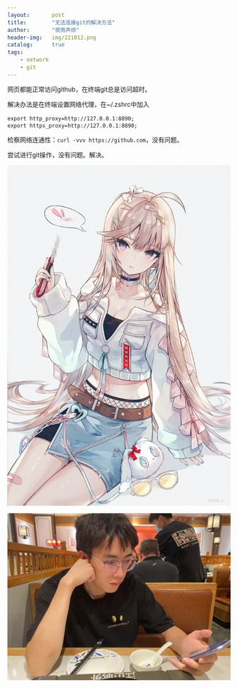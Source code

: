```yaml
---
layout:       post
title:        "无法连接git的解决方法"
author:       "夜雨声烦"
header-img:   img/221012.png
catalog:      true
tags:
    - network
    - git
---
```

网页都能正常访问github，在终端git总是访问超时。

解决办法是在终端设置网络代理，在~/.zshrc中加入

```shell
export http_proxy=http://127.0.0.1:8890;
export https_proxy=http://127.0.0.1:8890;
```

检察网络连通性：`curl -vvv https://github.com`，没有问题。

尝试进行git操作，没有问题。解决。

![1665567443093](image/2022-10-12-solve-git/1665567443093.png)

![](/img/me.jpg)